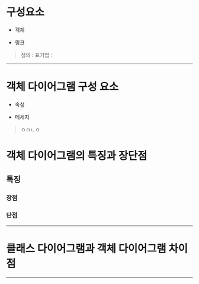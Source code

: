 # 구성요소

- 객체

- 링크 
> 정의 :
> 표기법 :


---

# 객체 다이어그램 구성 요소

- 속성

>

- 메세지
> ㅇㅁㄴㅇ



# 객체 다이어그램의 특징과 장단점


## 특징


### 장점


### 단점



---



# 클래스 다이어그램과 객체 다이어그램 차이점 








---

